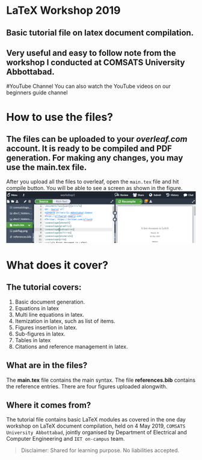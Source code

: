 # LaTeX Workshop 2019
## Basic tutorial file on latex document compilation. 
## Very useful and easy to follow note from the workshop I conducted at COMSATS University Abbottabad. 
#YouTube Channel
You can also watch the YouTube videos on our beginners guide channel

# How to use the files?
## The files can be uploaded to your _overleaf.com_ account. It is ready to be compiled and **PDF** generation. For making any changes, you may use the **main.tex** file.
After you upload all the files to overleaf, open the `main.tex` file and hit compile button. You will be able to see a screen as shown in the figure.
![Overleaf Screen](overleaf_snap.PNG)
# What does it cover?
## The tutorial covers:
1. Basic document generation.
2. Equations in latex
3. Multi line equations in latex.
4. Itemization in latex, such as list of items. 
5. Figures insertion in latex.
6. Sub-figures in latex.
7. Tables in latex
8. Citations and reference management in latex.
## What are in the files?
The **main.tex** file contains the main syntax. The file **references.bib** contains the reference entries. There are four figures uploaded alongwith. 
## Where it comes from?
The tutorial file contains basic LaTeX modules as covered in the one day workshop on LaTeX document compilation, held on 4 May 2019, `COMSATS University Abbottabad`, jointly organised by Department of Electrical and Computer Engineering and `IET on-campus` team.
> Disclaimer: Shared for learning purpose. No liabilities accepted.
